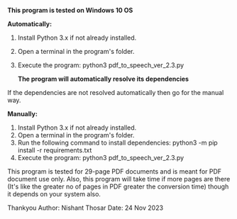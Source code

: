 **This program is tested on Windows 10 OS**

**Automatically:**
1. Install Python 3.x if not already installed.
2. Open a terminal in the program's folder.
3. Execute the program:
   python3 pdf_to_speech_ver_2.3.py

   **The program will automatically resolve its dependencies**
   
If the dependencies are not resolved automatically then go for the manual way.

**Manually:**
1. Install Python 3.x if not already installed.
2. Open a terminal in the program's folder.
3. Run the following command to install dependencies:
   python3 -m pip install -r requirements.txt
4. Execute the program:
   python3 pdf_to_speech_ver_2.3.py

This program is tested for 29-page PDF documents and is meant for PDF document use only.
Also, this program will take time if more pages are there (It's like the greater no of pages in PDF greater the conversion time) though it depends on your system also.

Thankyou
Author: Nishant Thosar
Date: 24 Nov 2023
